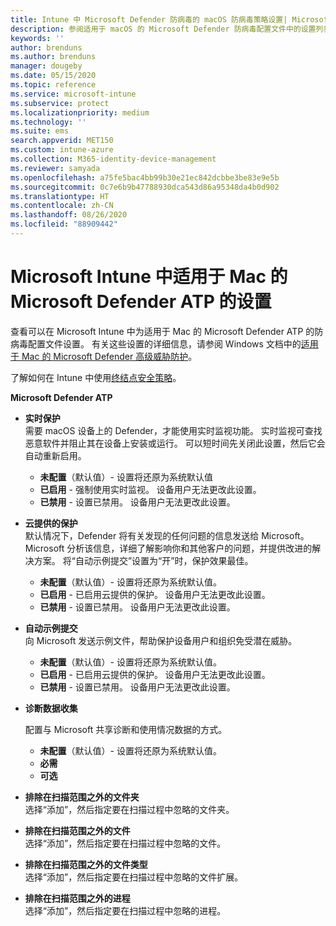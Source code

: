 ```yaml
---
title: Intune 中 Microsoft Defender 防病毒的 macOS 防病毒策略设置| Microsoft Docs
description: 参阅适用于 macOS 的 Microsoft Defender 防病毒配置文件中的设置列表。 此配置文件是 Microsoft Intune 中适用于 macOS 的终结点安全防病毒策略的一部分。
keywords: ''
author: brenduns
ms.author: brenduns
manager: dougeby
ms.date: 05/15/2020
ms.topic: reference
ms.service: microsoft-intune
ms.subservice: protect
ms.localizationpriority: medium
ms.technology: ''
ms.suite: ems
search.appverid: MET150
ms.custom: intune-azure
ms.collection: M365-identity-device-management
ms.reviewer: samyada
ms.openlocfilehash: a75fe5bac4bb99b30e21ec842dcbbe3be83e9e5b
ms.sourcegitcommit: 0c7e6b9b47788930dca543d86a95348da4b0d902
ms.translationtype: HT
ms.contentlocale: zh-CN
ms.lasthandoff: 08/26/2020
ms.locfileid: "88909442"
---
```

# <a name="settings-for-microsoft-defender-atp-for-mac-in-microsoft-intune"></a>Microsoft Intune 中适用于 Mac 的 Microsoft Defender ATP 的设置

查看可以在 Microsoft Intune 中为适用于 Mac 的 Microsoft Defender ATP 的防病毒配置文件设置。 有关这些设置的详细信息，请参阅 Windows 文档中的[适用于 Mac 的 Microsoft Defender 高级威胁防护](/windows/security/threat-protection/microsoft-defender-atp/microsoft-defender-atp-mac)。

了解如何在 Intune 中使用[终结点安全策略](../protect/endpoint-security-policy.md)。

**Microsoft Defender ATP**

- **实时保护**  
  需要 macOS 设备上的 Defender，才能使用实时监视功能。 实时监视可查找恶意软件并阻止其在设备上安装或运行。 可以短时间先关闭此设置，然后它会自动重新启用。

  - **未配置**（默认值）- 设置将还原为系统默认值
  - **已启用** - 强制使用实时监视。 设备用户无法更改此设置。
  - **已禁用** - 设置已禁用。 设备用户无法更改此设置。

- **云提供的保护**  
  默认情况下，Defender 将有关发现的任何问题的信息发送给 Microsoft。 Microsoft 分析该信息，详细了解影响你和其他客户的问题，并提供改进的解决方案。 将“自动示例提交”设置为“开”时，保护效果最佳。

  - **未配置**（默认值）- 设置将还原为系统默认值。
  - **已启用** - 已启用云提供的保护。 设备用户无法更改此设置。
  - **已禁用** - 设置已禁用。 设备用户无法更改此设置。

- **自动示例提交**  
  向 Microsoft 发送示例文件，帮助保护设备用户和组织免受潜在威胁。

  - **未配置**（默认值）- 设置将还原为系统默认值。
  - **已启用** - 已启用云提供的保护。  设备用户无法更改此设置。
  - **已禁用** - 设置已禁用。 设备用户无法更改此设置。

- **诊断数据收集**

  配置与 Microsoft 共享诊断和使用情况数据的方式。

  - **未配置**（默认值）- 设置将还原为系统默认值。
  - **必需**
  - **可选**

- **排除在扫描范围之外的文件夹**  
  选择“添加”，然后指定要在扫描过程中忽略的文件夹。

- **排除在扫描范围之外的文件**  
  选择“添加”，然后指定要在扫描过程中忽略的文件。

- **排除在扫描范围之外的文件类型**  
  选择“添加”，然后指定要在扫描过程中忽略的文件扩展。

- **排除在扫描范围之外的进程**  
  选择“添加”，然后指定要在扫描过程中忽略的进程。